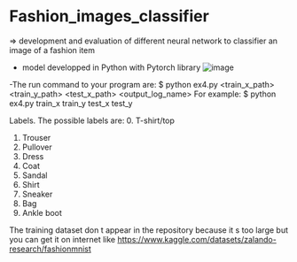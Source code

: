 # Fashion_images_classifier
=> development and evaluation of different neural network to classifier an image of a fashion item

- model developped in Python with Pytorch library
![image](https://user-images.githubusercontent.com/70845526/193638952-59ca8ef4-d7d6-4e89-98d3-8c8daeaeebff.png)

-The run command to your program are:
$ python ex4.py <train_x_path> <train_y_path> <test_x_path> <output_log_name>
For example:
$ python ex4.py train_x train_y test_x test_y


Labels. The possible labels are:
0. T-shirt/top
1. Trouser
2. Pullover
3. Dress
4. Coat
5. Sandal
6. Shirt
7. Sneaker
8. Bag
9. Ankle boot

The training dataset don t appear in the repository because it s too large but you can get it on internet like https://www.kaggle.com/datasets/zalando-research/fashionmnist 
